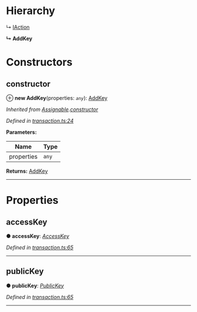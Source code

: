 

# Hierarchy

↳  [IAction](_transaction_.iaction.md)

**↳ AddKey**

# Constructors

<a id="constructor"></a>

##  constructor

⊕ **new AddKey**(properties: *`any`*): [AddKey](_transaction_.addkey.md)

*Inherited from [Assignable](_transaction_.assignable.md).[constructor](_transaction_.assignable.md#constructor)*

*Defined in [transaction.ts:24](https://github.com/nearprotocol/nearlib/blob/ce23775/src.ts/transaction.ts#L24)*

**Parameters:**

| Name | Type |
| ------ | ------ |
| properties | `any` |

**Returns:** [AddKey](_transaction_.addkey.md)

___

# Properties

<a id="accesskey"></a>

##  accessKey

**● accessKey**: *[AccessKey](_transaction_.accesskey.md)*

*Defined in [transaction.ts:65](https://github.com/nearprotocol/nearlib/blob/ce23775/src.ts/transaction.ts#L65)*

___
<a id="publickey"></a>

##  publicKey

**● publicKey**: *[PublicKey](_utils_key_pair_.publickey.md)*

*Defined in [transaction.ts:65](https://github.com/nearprotocol/nearlib/blob/ce23775/src.ts/transaction.ts#L65)*

___

